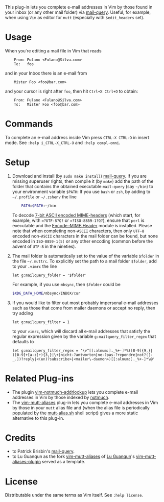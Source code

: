 This plug-in lets you complete e-mail addresses in Vim by those found in your inbox (or any other mail folder) via [mail-query](https://github.com/pbrisbin/mail-query).
Useful, for example, when using `Vim` as editor for `mutt` (especially with `$edit_headers` set).

# Usage

When you're editing a mail file in Vim that reads
```mail
    From: Fulano <Fulano@Silva.com>
    To:   foo
```
and in your Inbox there is an e-mail from
```mail
    Mister Foo <foo@bar.com>
```
and your cursor is right after `foo`, then hit `Ctrl+X Ctrl+O` to obtain:
```mail
    From: Fulano <Fulano@Silva.com>
    To:   Mister Foo <foo@bar.com>
```

# Commands

To complete an e-mail address inside Vim press `CTRL-X CTRL-O` in insert
mode. See `:help i_CTRL-X_CTRL-O` and `:help compl-omni`.

# Setup

1. Download and install (by `sudo make install`) [mail-query](https://github.com/pbrisbin/mail-query).
    If you are missing superuser rights, then compile it (by `make`) add the path of the folder that contains the obtained executable `mail-query` (say `~/bin`) to your environment variable `$PATH`:
    If you use `bash` or `zsh`, by adding to `~/.profile` or `~/.zshenv` the line

    ```sh
        PATH=$PATH:~/bin
    ```
    
    To decode [7-bit ASCII encoded MIME-headers](https://tools.ietf.org/html/rfc2047) (which start, for example, with `=?UTF-8?Q?` or `=?ISO-8859-1?Q?`), ensure that `perl` is executable and the [Encode::MIME:Header](https://perldoc.perl.org/Encode/MIME/Header.html) module is installed.
    Please note that when completing non-`ASCII` characters, then only `UTF-8` encoded non-`ASCII` characters in the mail folder can be found, but none encoded in `ISO-8859-1(5)` or any other encoding (common before the advent of `UTF-8` in the nineties).

2. The mail folder is automatically set to the value of the variable `$folder` in the file `~/.muttrc`.
    To explicitly set the path to a mail folder `$folder`, add to your `.vimrc` the line

    ```vim
    let g:mailquery_folder = '$folder'
    ```

    For example, if you use `mbsync`, then `$folder` could be

    ```sh
    $XDG_DATA_HOME/mbsync/INBOX/cur
    ```

3. If you would like to filter out most probably impersonal e-mail addresses such as those that come from mailer daemons or accept no reply, then try adding

    ```vim
    let g:mailquery_filter = 1
    ```

    to your `vimrc`, which will discard all e-mail addresses that satisfy the regular expression given by the variable `g:mailquery_filter_regex` that defaults to

    ```vim
    let g:mailquery_filter_regex = '\v^[[:alnum:]._%+-]*%([0-9]{9,}|([0-9]+[a-z]+){3,}|\+|nicht-?antworten|ne-?pas-?repondre|not?([-_.])?reply|<(un)?subscribe>|<mailer\-daemon>)[[:alnum:]._%+-]*\@'
    ```

# Related Plug-ins

- The plugin [vim-notmuch-addrlookup](https://github.com/Konfekt/vim-notmuch-addrlookup) lets you complete e-mail addresses in Vim by those indexed by [notmuch](https://notmuchmail.org).
- The [vim-mutt-aliases](https://github.com/Konfekt/vim-mutt-aliases) plug-in lets you complete e-mail addresses in Vim by those in your `mutt` alias file and (when the alias file is periodically populated by the [mutt-alias.sh](https://github.com/Konfekt/mutt-alias.sh) shell script) gives a more static alternative to this plug-in.

# Credits

- to Patrick Brisbin's [mail-query](https://github.com/pbrisbin/mail-query).
- to Lu Guanqun as the fork [vim-mutt-aliases](https://github.com/Konfekt/vim-mutt-aliases) of [Lu Guanqun](mailto:guanqun.lu@gmail.com)'s [vim-mutt-aliases-plugin](https://github.com/guanqun/vim-mutt-aliases-plugin/tree/063a7bdd0d852a118253278721f74a053776135d) served as a template.

# License

Distributable under the same terms as Vim itself.  See `:help license`.


